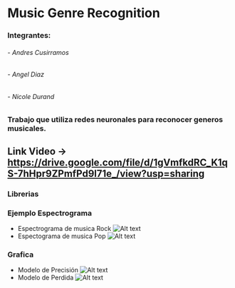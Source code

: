 # Music Genre Recognition

### Integrantes:
###### - Andres Cusirramos
###### - Angel Diaz
###### - Nicole Durand

### Trabajo que utiliza redes neuronales para reconocer generos musicales.

## Link Video -> https://drive.google.com/file/d/1gVmfkdRC_K1qS-7hHpr9ZPmfPd9l71e_/view?usp=sharing

### Librerias 

### Ejemplo Espectrograma
 - Espectrograma de musica Rock
![Alt text](https://github.com/AngelDario/MusicGenreRecognition/blob/master/spectrogram_images/10000_Rock_music.jpg)
 - Espectograma de musica Pop
 ![Alt text](https://github.com/AngelDario/MusicGenreRecognition/blob/master/spectrogram_images/10009_Pop_music.jpg)
 
### Grafica 
- Modelo de Precisión 
![Alt text](https://github.com/AngelDario/MusicGenreRecognition/blob/master/images/model_accuracy.png)
- Modelo de Perdida
![Alt text](https://github.com/AngelDario/MusicGenreRecognition/blob/master/images/model_loss.png)

